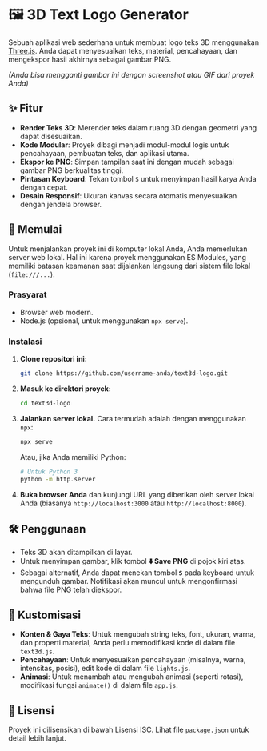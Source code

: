 # 🖼️ 3D Text Logo Generator

Sebuah aplikasi web sederhana untuk membuat logo teks 3D menggunakan [Three.js](https://threejs.org/). Anda dapat menyesuaikan teks, material, pencahayaan, dan mengekspor hasil akhirnya sebagai gambar PNG.


*(Anda bisa mengganti gambar ini dengan screenshot atau GIF dari proyek Anda)*

## ✨ Fitur

-   **Render Teks 3D**: Merender teks dalam ruang 3D dengan geometri yang dapat disesuaikan.
-   **Kode Modular**: Proyek dibagi menjadi modul-modul logis untuk pencahayaan, pembuatan teks, dan aplikasi utama.
-   **Ekspor ke PNG**: Simpan tampilan saat ini dengan mudah sebagai gambar PNG berkualitas tinggi.
-   **Pintasan Keyboard**: Tekan tombol `S` untuk menyimpan hasil karya Anda dengan cepat.
-   **Desain Responsif**: Ukuran kanvas secara otomatis menyesuaikan dengan jendela browser.

## 🚀 Memulai

Untuk menjalankan proyek ini di komputer lokal Anda, Anda memerlukan server web lokal. Hal ini karena proyek menggunakan ES Modules, yang memiliki batasan keamanan saat dijalankan langsung dari sistem file lokal (`file:///...`).

### Prasyarat

-   Browser web modern.
-   Node.js (opsional, untuk menggunakan `npx serve`).

### Instalasi

1.  **Clone repositori ini:**
    ```sh
    git clone https://github.com/username-anda/text3d-logo.git
    ```

2.  **Masuk ke direktori proyek:**
    ```sh
    cd text3d-logo
    ```

3.  **Jalankan server lokal.** Cara termudah adalah dengan menggunakan `npx`:
    ```sh
    npx serve
    ```
    Atau, jika Anda memiliki Python:
    ```sh
    # Untuk Python 3
    python -m http.server
    ```

4.  **Buka browser Anda** dan kunjungi URL yang diberikan oleh server lokal Anda (biasanya `http://localhost:3000` atau `http://localhost:8000`).

## 🛠️ Penggunaan

-   Teks 3D akan ditampilkan di layar.
-   Untuk menyimpan gambar, klik tombol **⬇️ Save PNG** di pojok kiri atas.
-   Sebagai alternatif, Anda dapat menekan tombol **`S`** pada keyboard untuk mengunduh gambar. Notifikasi akan muncul untuk mengonfirmasi bahwa file PNG telah diekspor.

## 🎨 Kustomisasi

-   **Konten & Gaya Teks**: Untuk mengubah string teks, font, ukuran, warna, dan properti material, Anda perlu memodifikasi kode di dalam file `text3d.js`.
-   **Pencahayaan**: Untuk menyesuaikan pencahayaan (misalnya, warna, intensitas, posisi), edit kode di dalam file `lights.js`.
-   **Animasi**: Untuk menambah atau mengubah animasi (seperti rotasi), modifikasi fungsi `animate()` di dalam file `app.js`.

## 📜 Lisensi

Proyek ini dilisensikan di bawah Lisensi ISC. Lihat file `package.json` untuk detail lebih lanjut.
